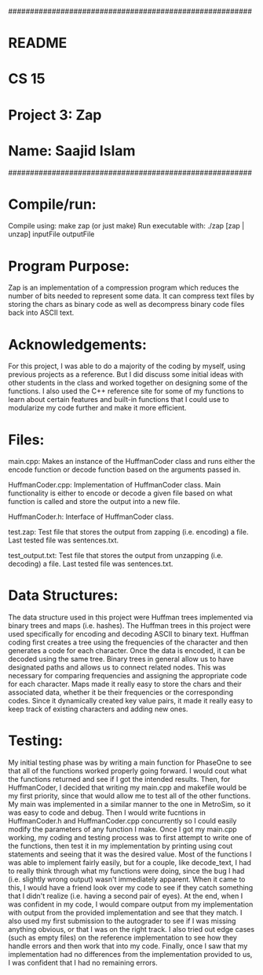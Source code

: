 ########################################################
# README
# CS 15
# Project 3: Zap
# Name: Saajid Islam
########################################################

# Compile/run:

Compile using:
    make zap (or just make)
Run executable with:
    ./zap [zap | unzap] inputFile outputFile

# Program Purpose:

Zap is an implementation of a compression program which reduces
the number of bits needed to represent some data. It can compress
text files by storing the chars as binary code as well as decompress
binary code files back into ASCII text.

# Acknowledgements:

For this project, I was able to do a majority of the coding by myself,
using previous projects as a reference. But I did discuss some initial ideas
with other students in the class and worked together on designing some of the
functions. I also used the C++ reference site for some of my functions to
learn about certain features and built-in functions that I could use to 
modularize my code further and make it more efficient.

# Files:

main.cpp:
    Makes an instance of the HuffmanCoder class and runs either the encode 
    function or decode function based on the arguments passed in.

HuffmanCoder.cpp:
    Implementation of HuffmanCoder class. Main functionality is either to
    encode or decode a given file based on what function is called and store
    the output into a new file.

HuffmanCoder.h:
    Interface of HuffmanCoder class.

test.zap:
    Test file that stores the output from zapping (i.e. encoding) a file.
    Last tested file was sentences.txt.

test_output.txt:
    Test file that stores the output from unzapping (i.e. decoding) a file.
    Last tested file was sentences.txt.

# Data Structures:

The data structure used in this project were Huffman trees implemented via
binary trees and maps (i.e. hashes). The Huffman trees in this project were
used specifically for encoding and decoding ASCII to binary text. Huffman
coding first creates a tree using the frequencies of the character and then
generates a code for each character. Once the data is encoded, it can be
decoded using the same tree. Binary trees in general allow us to have
designated paths and allows us to connect related nodes. This was necessary for 
comparing frequencies and assigning the appropriate code for each character.
Maps made it really easy to store the chars and their associated data, whether
it be their frequencies or the corresponding codes. Since it dynamically 
created key value pairs, it made it really easy to keep track of existing
characters and adding new ones.

# Testing:

My initial testing phase was by writing a main function for PhaseOne to see
that all of the functions worked properly going forward. I would cout what
the functions returned and see if I got the intended results. Then, for
HuffmanCoder, I decided that writing my main.cpp and makefile would be my first
priority, since that would allow me to test all of the other functions. My
main was implemented in a similar manner to the one in MetroSim, so it was
easy to code and debug. Then I would write fucntions in HuffmanCoder.h and
HuffmanCoder.cpp concurrently so I could easily modify the parameters of any
function I make. Once I got my main.cpp working, my coding and testing process
was to first attempt to write one of the functions, then test it in my
implementation by printing using cout statements and seeing that it was the
desired value. Most of the functions I was able to implement fairly easily,
but for a couple, like decode_text, I had to really think through what my
functions were doing, since the bug I had (i.e. slightly wrong output) wasn't
immediately apparent. When it came to this, I would have a friend look over my
code to see if they catch something that I didn't realize (i.e. having a second
pair of eyes). At the end, when I was confident in my code, I would compare
output from my implementation with output from the provided implementation and
see that they match. I also used my first submission to the autograder to see
if I was missing anything obvious, or that I was on the right track. I also
tried out edge cases (such as empty files) on the reference implementation to
see how they handle errors and then work that into my code. Finally, once I
saw that my implementation had no differences from the implementation provided
to us, I was confident that I had no remaining errors.
